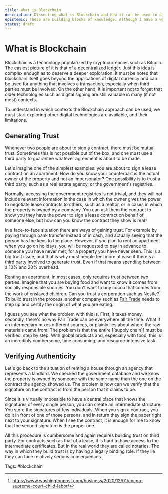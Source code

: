 ```yaml
---
title: What is Blockchain
description: Dissecting what is Blockchain and how it can be used in different industries
epistemic: These are building blocks of knowledge. Although I have a working knowledge of how blockchain operates, I never tried to explain it to anybody. 
status: draft
---
```

# What is Blockchain
Blockchain is a technology popularized by cryptocurrencies such as Bitcoin. The easiest picture of it is that of a decentralized ledger. Just this idea is complex enough as to deserve a deeper exploration. It must be noted that blockchain itself goes beyond the applications of digital currency and can be used for anything that involves a transaction, especially when third parties must be involved. On the other hand, it is important not to forget that older technologies such as digital signing are still valuable in many (if not most) contexts. 

To understand in which contexts the Blockchain approach can be used, we must start exploring other digital technologies are available, and their limitations.

## Generating Trust
Whenever two people are about to sign a contract, there must be mutual trust. Sometimes this is not possible out of the box, and one must use a third party to guarantee whatever agreement is about to be made. 

Let's imagine one of the simplest examples: you are about to sign a lease contract on an apartment. How do you know your counterpart is the actual owner of the property and not an impersonator? One possibility is to trust a third party, such as a real estate agency, or the government's registries. 

Normally, accessing the government registries is not trivial, and they will not include relevant information in the case in which the owner gives the power to negotiate lease contracts to others, such as a realtor, or in cases in which the property is owned by a company. You can ask them the contract to show you they have the power to sign a lease contract on behalf of someone else, but how can you know the contract they show is real? 

In a face-to-face situation there are ways of gaining trust. For example by paying through bank transfer instead of in cash, and actually seeing that the person has the keys to the place. However, if you plan to rent an apartment when you go on holidays, you will be requested to pay in advance to someone you have never met, for a property you have never seen. This is a big trust issue, and that is why most people feel more at ease if there's a third party involved to generate trust. Even if that means spending between a 10% and 20% overhead. 

Renting an apartment, in most cases, only requires trust between two parties. Imagine that you are buying food and want to know it comes from socially responsible sources. You don't want to buy cocoa that comes from the work of enslaved children. Can you trust a corporation such as Nestle?[^ 1] To build trust in the process, another company such as [Fair Trade](https://www.fairtrade.net/) needs to step up and certify the origin of what you are eating. 

I guess you see what the problem with this is. First, it takes money, secondly, there's no way Fair Trade can be everywhere all the time. What if an intermediary mixes different sources, or plainly lies about where the raw materials came from. The problem is that the entire [[supply chain]] must be verified, step by step. With global products and, especially with food, this is an incredibly cumbersome, time consuming, and resource-intensive task. 

## Verifying Authenticity
Let's go back to the situation of renting a house through an agency that represents a landlord. We checked the government database and we know the property is owned by someone with the same name than the one on the contract the agency showed us. The problem is how can we verify that the signature on the contract is from the person that it claims to be. 

Since it is virtually impossible to have a central place that knows the signatures of every single person, you can create an intermediate structure. You store the signatures of few individuals. When you sign a contract, you do it in front of one of those persons, and in return they sign the paper right next to your signature. When I see the contract, it is enough for me to know that the second signature is the proper one. 

All this procedure is cumbersome and again requires building trust on third party. For contracts such as that of a lease, it is hard to have access to the intermediate certificates. But In the real world they are called notaries. The way in which they build trust is by having a legally binding role. If they lie they can face relatively serious consequences. 

[^1]: https://www.washingtonpost.com/business/2020/12/01/cocoa-supreme-court-child-labor/

Tags: #blockchain
